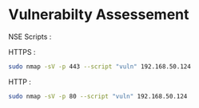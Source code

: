 # Vulnerabilty Assessement

NSE Scripts :

HTTPS :

```bash
sudo nmap -sV -p 443 --script "vuln" 192.168.50.124
```

HTTP :&#x20;

```bash
sudo nmap -sV -p 80 --script "vuln" 192.168.50.124
```
